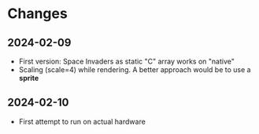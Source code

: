 # Changes

## 2024-02-09

* First version: Space Invaders as static "C" array works on "native"
* Scaling (scale=4) while rendering. A better approach would be to use a **sprite**

## 2024-02-10

* First attempt to run on actual hardware

